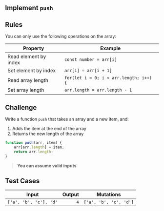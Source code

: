 Implement `push`
---

## Rules

You can only use the following operations on the array:

Property | Example
---|---
Read element by index | `const number = arr[i]`
Set element by index | `arr[i] = arr[i + 1]`
Read array length | `for(let i = 0; i < arr.length; i++) {`
Set array length | `arr.length = arr.length - 1`

## Challenge

Write a function `push` that takes an array and a new item, and:
1. Adds the item at the end of the array
1. Returns the new length of the array

```js
function push(arr, item) {
    arr[arr.length] = item;
    return arr.length;
}
```

> **You can assume valid inputs**

## Test Cases

Input | Output | Mutations
---|---:|---
`['a', 'b', 'c'], 'd'` | `4` | `['a', 'b', 'c', 'd']`